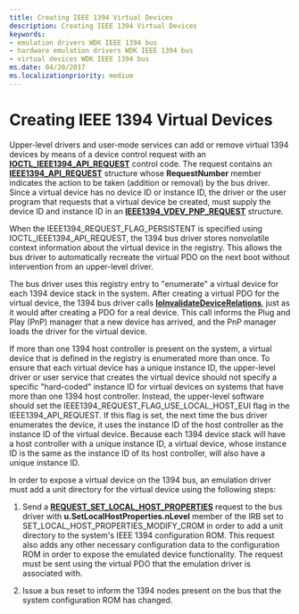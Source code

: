 ```yaml
---
title: Creating IEEE 1394 Virtual Devices
description: Creating IEEE 1394 Virtual Devices
keywords:
- emulation drivers WDK IEEE 1394 bus
- hardware emulation drivers WDK IEEE 1394 bus
- virtual devices WDK IEEE 1394 bus
ms.date: 04/20/2017
ms.localizationpriority: medium
---
```


# Creating IEEE 1394 Virtual Devices





Upper-level drivers and user-mode services can add or remove virtual 1394 devices by means of a device control request with an [**IOCTL\_IEEE1394\_API\_REQUEST**](/windows-hardware/drivers/ddi/1394/ni-1394-ioctl_1394_class) control code. The request contains an [**IEEE1394\_API\_REQUEST**](/previous-versions/ff537204(v=vs.85)) structure whose **RequestNumber** member indicates the action to be taken (addition or removal) by the bus driver. Since a virtual device has no device ID or instance ID, the driver or the user program that requests that a virtual device be created, must supply the device ID and instance ID in an [**IEEE1394\_VDEV\_PNP\_REQUEST**](/windows-hardware/drivers/ddi/1394/ni-1394-ioctl_1394_class) structure.

When the IEEE1394\_REQUEST\_FLAG\_PERSISTENT is specified using IOCTL\_IEEE1394\_API\_REQUEST, the 1394 bus driver stores nonvolatile context information about the virtual device in the registry. This allows the bus driver to automatically recreate the virtual PDO on the next boot without intervention from an upper-level driver.

The bus driver uses this registry entry to "enumerate" a virtual device for each 1394 device stack in the system. After creating a virtual PDO for the virtual device, the 1394 bus driver calls [**IoInvalidateDeviceRelations**](/windows-hardware/drivers/ddi/wdm/nf-wdm-ioinvalidatedevicerelations), just as it would after creating a PDO for a real device. This call informs the Plug and Play (PnP) manager that a new device has arrived, and the PnP manager loads the driver for the virtual device.

If more than one 1394 host controller is present on the system, a virtual device that is defined in the registry is enumerated more than once. To ensure that each virtual device has a unique instance ID, the upper-level driver or user service that creates the virtual device should not specify a specific "hard-coded" instance ID for virtual devices on systems that have more than one 1394 host controller. Instead, the upper-level software should set the IEEE1394\_REQUEST\_FLAG\_USE\_LOCAL\_HOST\_EUI flag in the IEEE1394\_API\_REQUEST. If this flag is set, the next time the bus driver enumerates the device, it uses the instance ID of the host controller as the instance ID of the virtual device. Because each 1394 device stack will have a host controller with a unique instance ID, a virtual device, whose instance ID is the same as the instance ID of its host controller, will also have a unique instance ID.

In order to expose a virtual device on the 1394 bus, an emulation driver must add a unit directory for the virtual device using the following steps:

1.  Send a [**REQUEST\_SET\_LOCAL\_HOST\_PROPERTIES**](/windows-hardware/drivers/ddi/1394/ni-1394-ioctl_1394_class) request to the bus driver with **u.SetLocalHostProperties.nLevel** member of the IRB set to SET\_LOCAL\_HOST\_PROPERTIES\_MODIFY\_CROM in order to add a unit directory to the system's IEEE 1394 configuration ROM. This request also adds any other necessary configuration data to the configuration ROM in order to expose the emulated device functionality. The request must be sent using the virtual PDO that the emulation driver is associated with.

2.  Issue a bus reset to inform the 1394 nodes present on the bus that the system configuration ROM has changed.

 

